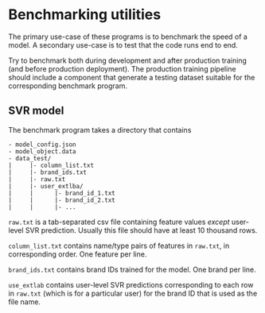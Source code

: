 Benchmarking utilities
======================

The primary use-case of these programs is to benchmark the speed of a model. A secondary use-case is to test that the code runs end to end.

Try to benchmark both during development and after production training (and before production deployment). The production training pipeline should include a component that generate a testing dataset suitable for the corresponding benchmark program.

SVR model
---------

The benchmark program takes a directory that contains

```
- model_config.json
- model_object.data
- data_test/
|     |- column_list.txt
|     |- brand_ids.txt 
|     |- raw.txt
|     |- user_extlba/
|     |      |- brand_id_1.txt
|     |      |- brand_id_2.txt
|     |      |- ...           
```

`raw.txt` is a tab-separated csv file containing feature values *except* user-level SVR prediction. Usually this file should have at least 10 thousand rows.

`column_list.txt` contains name/type pairs of features in `raw.txt`, in corresponding order. One feature per line.

`brand_ids.txt` contains brand IDs trained for the model. One brand per line.

`use_extlab` contains user-level SVR predictions corresponding to each row in `raw.txt`
(which is for a particular user) for the brand ID that is used as the file name.